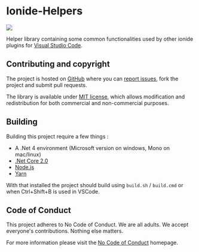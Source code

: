 # Ionide-Helpers

[![](https://ci.appveyor.com/api/projects/status/6kcn1ewp5bf8687e?svg=true)](https://ci.appveyor.com/project/Ionide/ionide-vscode-helpers)

Helper library containing some common functionalities used by other ionide plugins for [Visual Studio Code](https://github.com/Microsoft/vscode).

## Contributing and copyright

The project is hosted on [GitHub](https://github.com/ionide/ionide-helpers) where you can [report issues](https://github.com/ionide/ionide-helpers/issues), fork
the project and submit pull requests.

The library is available under [MIT license](https://github.com/ionide/ionide-helpers/blob/master/LICENSE.md), which allows modification and
redistribution for both commercial and non-commercial purposes.

## Building

Building this project require a few things :

* A .Net 4 environment (Microsoft version on windows, Mono on mac/linux)
* [.Net Core 2.0](https://www.microsoft.com/net/core)
* [Node.js](https://nodejs.org/en/download/)
* [Yarn](https://yarnpkg.com/en/docs/install)

With that installed the project should build using `build.sh` / `build.cmd` or when Ctrl+Shift+B is used in VSCode.

## Code of Conduct

This project adheres to No Code of Conduct. We are all adults. We accept everyone's contributions. Nothing else matters.

For more information please visit the [No Code of Conduct](https://github.com/domgetter/NCoC) homepage.
